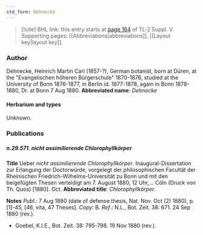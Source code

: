 ```yaml
---
std_form: Dehnecke
---
```


> [!cite] BHL link: this entry starts at [page 164](https://www.biodiversitylibrary.org/page/33259210) of TL-2 Suppl. V.
> Supporting pages: [[Abbreviations|abbreviations]], [[Layout key|layout key]].

### Author

Dehnecke, Heinrich Martin Carl (1857-?), German botanist, born at Düren, at the "Evangelischen höheren Bürgerschule" 1870-1876, studied at the University of Bonn 1876-1877, in Berlin id. 1877-1878, again in Bonn 1878-1880, Dr. at Bonn 7 Aug 1880. 
**Abbreviated name**: *Dehnecke*

#### Herbarium and types

Unknown.

### Publications

##### n.29.571. nicht assimilierende Chlorophyllkörper

**Title**
Ueber *nicht assimilierende Chlorophyllkörper*. Inaugural-Dissertation zur Erlangung der Doctorwürde, vorgelegt der philosophischen Facultät der Rheinischen Friedrich-Wilhelms-Universität zu Bonn und mit den beigefügten Thesen verteidigt am 7. August 1880, 12 Uhr,... Cöln (Druck von Th. Quos) \[1880\]. Oct.
**Abbreviated title**: *Chlorophyllkörper*.

**Notes**
*Publ*.: 7 Aug 1880 (date of defense thesis, Nat. Nov. Oct (2) 1880), p. \[1\]-45, \[46, vita, 47 Theses\]. *Copy*: B.
*Ref*.: N.L., Bot. Zeit. 38: 671. 24 Sep 1880 (rev.).
- Goebel, K.I.E., Bot. Zeit. 38: 795-798. 19 Nov 1880 (rev.).

